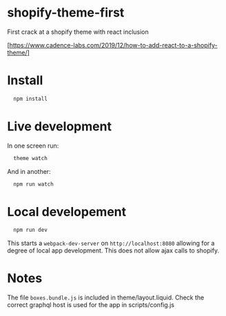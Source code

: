 # shopify-theme-first
First crack at a shopify theme with react inclusion

[https://www.cadence-labs.com/2019/12/how-to-add-react-to-a-shopify-theme/]

# Install

```bash
  npm install
```

# Live development

In one screen run:

```bash
  theme watch
```

And in another:

```bash
  npm run watch
```

# Local developement

```bash
  npm run dev
```

This starts a `webpack-dev-server` on `http://localhost:8080` allowing for a
degree of local app development. This does not allow ajax calls to shopify.

# Notes

The file `boxes.bundle.js` is included in theme/layout.liquid.
Check the correct graphql host is used for the app in scripts/config.js
